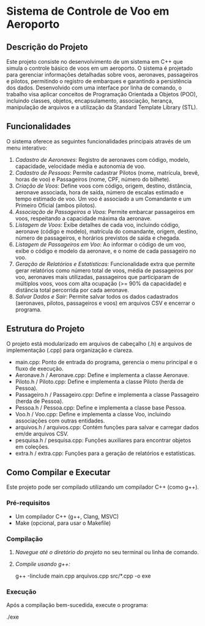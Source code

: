 # Sistema de Controle de Voo em Aeroporto

## Descrição do Projeto
Este projeto consiste no desenvolvimento de um sistema em C++ que simula o controle básico de voos em um aeroporto. O sistema é projetado para gerenciar informações detalhadas sobre voos, aeronaves, passageiros e pilotos, permitindo o registro de embarques e garantindo a persistência dos dados. Desenvolvido com uma interface por linha de comando, o trabalho visa aplicar conceitos de Programação Orientada a Objetos (POO), incluindo classes, objetos, encapsulamento, associação, herança, manipulação de arquivos e a utilização da Standard Template Library (STL).

## Funcionalidades
O sistema oferece as seguintes funcionalidades principais através de um menu interativo:

1.  *Cadastro de Aeronaves*: Registro de aeronaves com código, modelo, capacidade, velocidade média e autonomia de voo.
2.  *Cadastro de Pessoas*: Permite cadastrar Pilotos (nome, matrícula, brevê, horas de voo) e Passageiros (nome, CPF, número do bilhete).
3.  *Criação de Voos*: Define voos com código, origem, destino, distância, aeronave associada, hora de saída, número de escalas estimado e tempo estimado de voo. Um voo é associado a um Comandante e um Primeiro Oficial (ambos pilotos).
4.  *Associação de Passageiros a Voos*: Permite embarcar passageiros em voos, respeitando a capacidade máxima da aeronave.
5.  *Listagem de Voos*: Exibe detalhes de cada voo, incluindo código, aeronave (código e modelo), matrícula do comandante, origem, destino, número de passageiros, e horários previstos de saída e chegada.
6.  *Listagem de Passageiros em Voo*: Ao informar o código de um voo, exibe o código e modelo da aeronave, e o nome de cada passageiro no voo.
7.  *Geração de Relatórios e Estatísticas*: Funcionalidade extra que permite gerar relatórios como número total de voos, média de passageiros por voo, aeronaves mais utilizadas, passageiros que participaram de múltiplos voos, voos com alta ocupação (>= 90% da capacidade) e distância total percorrida por cada aeronave.
8.  *Salvar Dados e Sair*: Permite salvar todos os dados cadastrados (aeronaves, pilotos, passageiros e voos) em arquivos CSV e encerrar o programa.

## Estrutura do Projeto
O projeto está modularizado em arquivos de cabeçalho (.h) e arquivos de implementação (.cpp) para organização e clareza.

* main.cpp: Ponto de entrada do programa, gerencia o menu principal e o fluxo de execução.
* Aeronave.h / Aeronave.cpp: Define e implementa a classe Aeronave.
* Piloto.h / Piloto.cpp: Define e implementa a classe Piloto (herda de Pessoa).
* Passageiro.h / Passageiro.cpp: Define e implementa a classe Passageiro (herda de Pessoa).
* Pessoa.h / Pessoa.cpp: Define e implementa a classe base Pessoa.
* Voo.h / Voo.cpp: Define e implementa a classe Voo, incluindo associações com outras entidades.
* arquivos.h / arquivos.cpp: Contém funções para salvar e carregar dados em/de arquivos CSV.
* pesquisa.h / pesquisa.cpp: Funções auxiliares para encontrar objetos em coleções.
* extra.h / extra.cpp: Funções para a geração de relatórios e estatísticas.

## Como Compilar e Executar

Este projeto pode ser compilado utilizando um compilador C++ (como g++).

### Pré-requisitos
* Um compilador C++ (g++, Clang, MSVC)
* Make (opcional, para usar o Makefile)

### Compilação
1.  *Navegue até o diretório do projeto* no seu terminal ou linha de comando.
2.  *Compile usando g++:*
    
    g++ -Iinclude main.cpp arquivos.cpp src/*.cpp -o exe
    
### Execução
Após a compilação bem-sucedida, execute o programa:


./exe